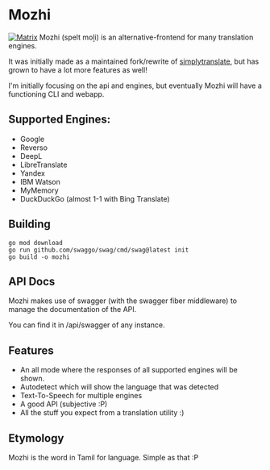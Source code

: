 # Mozhi
[![Matrix](https://img.shields.io/badge/matrix-000000?style=for-the-badge&logo=Matrix&logoColor=white)](https://matrix.to/#/#mozhi:projectsegfau.lt)
Mozhi (spelt moḻi) is an alternative-frontend for many translation engines.

It was initially made as a maintained fork/rewrite of [simplytranslate](https://codeberg.org/SimpleWeb/SimplyTranslate-Web), but has grown to have a lot more features as well!

I'm initially focusing on the api and engines, but eventually Mozhi will have a functioning CLI and webapp.

## Supported Engines:
- Google
- Reverso
- DeepL
- LibreTranslate
- Yandex
- IBM Watson
- MyMemory
- DuckDuckGo (almost 1-1 with Bing Translate)

## Building
```
go mod download
go run github.com/swaggo/swag/cmd/swag@latest init
go build -o mozhi
```

## API Docs
Mozhi makes use of swagger (with the swagger fiber middleware) to manage the documentation of the API.

You can find it in /api/swagger of any instance.

## Features
- An all mode where the responses of all supported engines will be shown.
- Autodetect which will show the language that was detected
- Text-To-Speech for multiple engines
- A good API (subjective :P)
- All the stuff you expect from a translation utility :)

## Etymology
Mozhi is the word in Tamil for language. Simple as that :P
